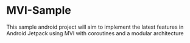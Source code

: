 # MVI-Sample

This sample android project will aim to implement the latest features in Android Jetpack using MVI with coroutines and a modular architecture
